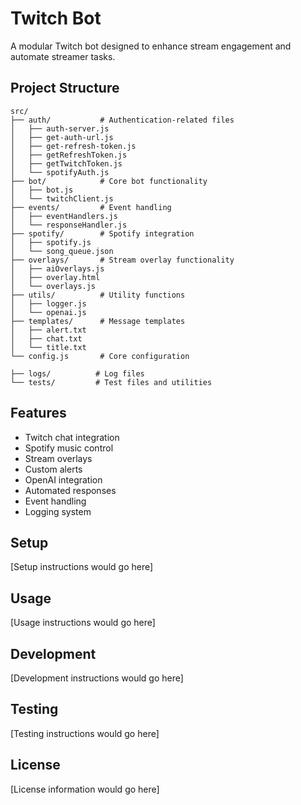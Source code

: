 # Twitch Bot

A modular Twitch bot designed to enhance stream engagement and automate streamer tasks.

## Project Structure

```
src/
├── auth/           # Authentication-related files
│   ├── auth-server.js
│   ├── get-auth-url.js
│   ├── get-refresh-token.js
│   ├── getRefreshToken.js
│   ├── getTwitchToken.js
│   └── spotifyAuth.js
├── bot/            # Core bot functionality
│   ├── bot.js
│   └── twitchClient.js
├── events/         # Event handling
│   ├── eventHandlers.js
│   └── responseHandler.js
├── spotify/        # Spotify integration
│   ├── spotify.js
│   └── song_queue.json
├── overlays/       # Stream overlay functionality
│   ├── aiOverlays.js
│   ├── overlay.html
│   └── overlays.js
├── utils/          # Utility functions
│   ├── logger.js
│   └── openai.js
├── templates/      # Message templates
│   ├── alert.txt
│   ├── chat.txt
│   └── title.txt
└── config.js       # Core configuration

├── logs/          # Log files
└── tests/         # Test files and utilities
```

## Features

- Twitch chat integration
- Spotify music control
- Stream overlays
- Custom alerts
- OpenAI integration
- Automated responses
- Event handling
- Logging system

## Setup

[Setup instructions would go here]

## Usage

[Usage instructions would go here]

## Development

[Development instructions would go here]

## Testing

[Testing instructions would go here]

## License

[License information would go here]
